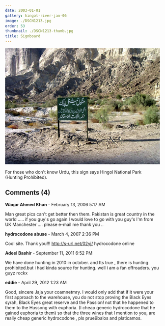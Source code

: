 ```yaml
---
date: 2003-01-01
gallery: hingol-river-jan-06
image: ./DSCN1213.jpg
order: 53
thumbnail: ./DSCN1213-thumb.jpg
title: Signboard
---
```


![Signboard](./DSCN1213.jpg)

For those who don't know Urdu, this sign says Hingol National Park (Hunting Prohibited).

<div id="comments">

## Comments (4)

<div id="comment">

**Waqar Ahmed Khan** - February 13, 2006  5:17 AM

Man great pics can't get better then them. Pakistan is great country in the world ..... if you guy's go again I would love to go with you guy's I'm from UK Manchester .... please e-mail me thank you ..

</div>

<div id="comment">

**hydrocodone abuse** - March  4, 2007  2:36 PM

Cool site. Thank you!!!
<http://s-url.net/02yj/> hydrocodone online

</div>

<div id="comment">

**Adeel Bashir** - September 11, 2011  6:52 PM

We have done hunting in 2010 in october. and Its true , there is hunting prohibited.but i had kinda source for hunting. well i am a fan offroaders. you guyz rockx

</div>

<div id="comment">

**eddie** - April 29, 2012  1:23 AM

Good, sincere Jaja your coamnetmry. I would only add that if it were your first approach to the warehouse, you do not stop proving the Black Eyes syrah, Black Eyes great reserve and the Passion! not that he happened to them to the Hussong with euphoria. (I cheap generic hydrocodone that he gained euphoria to them) so that the three wines that I mention to you, are really cheap generic hydrocodone , pls prue9balos and platicamos.

</div>

</div>